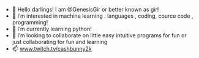 - 👋 Hello darlings! I am @GenesisGir or better known as gir!
- 👀 I’m interested in machine learning . languages , coding, cource code , programming!
- 🌱 I’m currently learning python!
- 💞️ I’m looking to collaborate on little easy intuitive programs for fun or just collaborating for fun and learning
- 📫 www.twitch.tv/cashbunny2k


